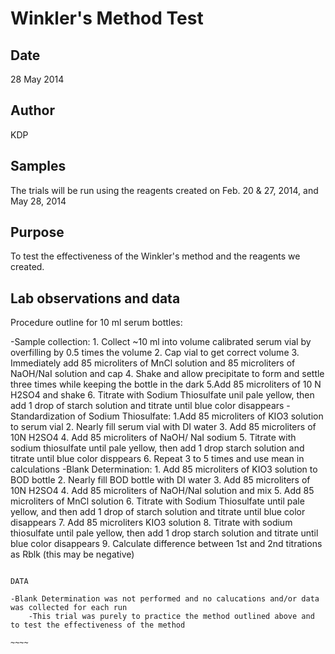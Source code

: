 # Winkler's Method Test

## Date

28 May 2014

## Author

KDP

## Samples

The trials will be run using the reagents created on Feb. 20 & 27, 2014, and May 28, 2014

## Purpose

To test the effectiveness of the Winkler's method and the reagents we created.

## Lab observations and data

Procedure outline for 10 ml serum bottles:

-Sample collection:
	1. Collect ~10 ml into volume calibrated serum vial by overfilling by 0.5 times the volume
	2. Cap vial to get correct volume
	3. Immediately add 85 microliters of MnCl solution and 85 microliters of NaOH/NaI solution and cap
	4. Shake and allow precipitate to form and settle three times while keeping the bottle in the dark
	5.Add 85 microliters of 10 N H2SO4 and shake
	6. Titrate with Sodium Thiosulfate unil pale yellow, then add 1 drop of starch solution and titrate until blue color disappears
-Standardization of Sodium Thiosulfate:
	1.Add 85 microliters of KIO3 solution to serum vial
	2. Nearly fill serum vial with DI water
	3. Add 85 microliters of 10N H2SO4
	4. Add 85 microliters of NaOH/ NaI sodium
	5. Titrate with sodium thiosulfate until pale yellow, then add 1 drop starch solution and titrate until blue color disppears
	6. Repeat 3 to 5 times and use mean in calculations
-Blank Determination:
	1. Add 85 microliters of KIO3 solution to BOD bottle
	2. Nearly fill BOD bottle with DI water
	3. Add 85 microliters of 10N H2SO4
	4. Add 85 microliters of NaOH/NaI solution and mix
	5. Add 85 microliters of MnCl solution
	6. Titrate with Sodium Thiosulfate until pale yellow, and then add 1 drop of starch solution and titrate until blue color disappears
	7. Add 85 microliters KIO3 solution
	8. Titrate with sodium thiosulfate until pale yellow, then add 1 drop starch solution and titrate until blue color disappears
	9. Calculate difference between 1st and 2nd titrations as Rblk (this may be negative)
~~~~~

DATA 

-Blank Determination was not performed and no calucations and/or data was collected for each run
	-This trial was purely to practice the method outlined above and to test the effectiveness of the method

~~~~

